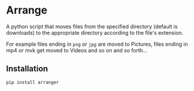 # Arrange
A python script that moves files from the specified directory
(default is downloads) to the appropriate directory according to
the file's extension.

For example files ending in `png` or `jpg` are moved
to Pictures, files ending in mp4 or mvk get moved to Videos and so
on and so forth...

## Installation
`pip install arranger`
